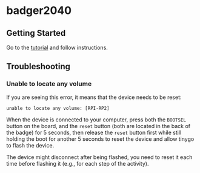 # badger2040

## Getting Started

Go to the [tutorial](./tutorial/basics) and follow instructions.

## Troubleshooting

### Unable to locate any volume

If you are seeing this error, it means that the device needs to be reset:
```
unable to locate any volume: [RPI-RP2]
```
When the device is connected to your computer, press both the `BOOTSEL` button
on the board, and the `reset` button (both are located in the back of the badge)
for 5 seconds, then release the `reset` button first while still holding the
boot for another 5 seconds to reset the device and allow tinygo to flash the
device.

The device might disconnect after being flashed, you need to reset it each time
before flashing it (e.g., for each step of the activity).

